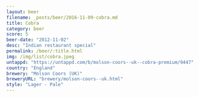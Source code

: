 ```yaml
---
layout: beer
filename: _posts/beer/2016-11-09-cobra.md
title: Cobra
category: beer
score: 5
beer-date: "2012-11-02"
desc: "Indian restaurant special"
permalink: /beer/:title.html
img: /img/list/cobra.jpeg
untappd: "https://untappd.com/b/molson-coors--uk--cobra-premium/9447"
country: "England"
brewery: "Molson Coors (UK)"
breweryURL: "brewery/molson-coors--uk.html"
style: "Lager - Pale"
---
```


